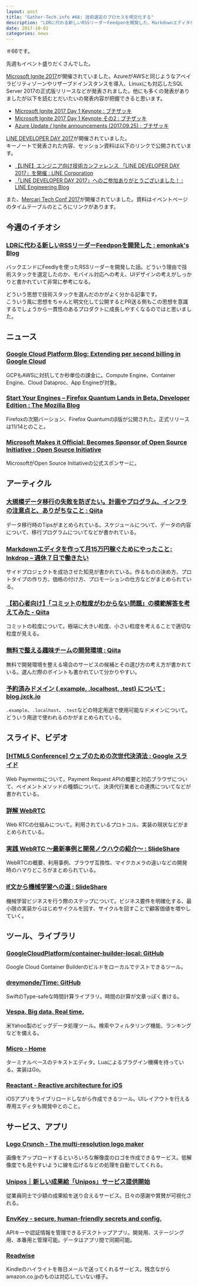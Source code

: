 ```yaml
---
layout: post
title: "Gather-Tech.info #66: 技術選定のプロセスを明文化する"
description: "LDRに代わる新しいRSSリーダーFeedponを開発した、Markdownエディタを作って月15万円稼ぐためにやったこと など"
date: 2017-10-02
categories: news
---
```


＃66です。

先週もイベント盛りだくさんでした。

[Microsoft Ignite 2017](https://www.microsoft.com/en-us/ignite/default.aspx)が開催されていました。AzureがAWSと同じようなアベイラビリティゾーンやリザーブドインスタンスを導入、Linuxにも対応したSQL Server 2017の正式版リリースなどが発表されました。他にも多くの発表がありましたが以下を読むとだいたいの発表内容が把握できると思います。

- [Microsoft Ignite 2017 Day 1 Keynote : ブチザッキ](https://buchizo.wordpress.com/2017/09/25/microsoft-ignite-2017-day-1-keynote/)
- [Microsoft Ignite 2017 Day 1 Keynote その2 : ブチザッキ](https://buchizo.wordpress.com/2017/09/25/microsoft-ignite-2017-day-1-keynote-%E3%81%9D%E3%81%AE2/)
- [Azure Update / Ignite announcements (2017.09.25) : ブチザッキ](https://buchizo.wordpress.com/2017/09/26/azure-update-ignite-announcements-2017-09-25/)

[LINE DEVELOPER DAY 2017](http://linedevday.linecorp.com/jp/2017/)が開催されていました。  
キーノートで発表された内容、セッション資料は以下のリンクで公開されています。

- [【LINE】エンジニア向け技術カンファレンス 「LINE DEVELOPER DAY 2017」を開催 : LINE Corporation](https://linecorp.com/ja/pr/news/ja/2017/1882)
- [「LINE DEVELOPER DAY 2017」へのご参加ありがとうございました！ : LINE Engineering Blog](https://engineering.linecorp.com/ja/blog/detail/196)

また、[Mercari Tech Conf 2017](https://techconf.mercari.com/2017/)が開催されていました。資料はイベントページのタイムテーブルのところにリンクがあります。

## 今週のイチオシ

### [LDRに代わる新しいRSSリーダーFeedponを開発した : emonkak's Blog](http://emonkak.hatenablog.com/entry/2017/09/29/232320)

バックエンドにFeedlyを使ったRSSリーダーを開発した話。どういう理由で技術スタックを選定したのか、モバイル対応への考え、UIデザインの考えがしっかりと書かれていて非常に参考になる。

どういう思想で技術スタックを選んだのかがよく分かる記事です。  
こういう風に思想をちゃんと明文化して公開するとPR送る側もこの思想を意識するでしょうから一貫性のあるプロダクトに成長しやすくなるのではと思いました。

## ニュース

### [Google Cloud Platform Blog: Extending per second billing in Google Cloud](https://cloudplatform.googleblog.com/2017/09/extending-per-second-billing-in-google.html)

GCPもAWSに対抗してか秒単位の課金に。Compute Engine、Container Engine、Cloud Dataproc、App Engineが対象。

### [Start Your Engines – Firefox Quantum Lands in Beta, Developer Edition : The Mozilla Blog](https://blog.mozilla.org/blog/2017/09/26/firefox-quantum-beta-developer-edition/)

Firefoxの次期バーション、Firefox Quantumのβ版が公開された。正式リリースは11/14とのこと。

### [Microsoft Makes it Official: Becomes Sponsor of Open Source Initiative : Open Source Initiative](https://opensource.org/node/901)

MicrosoftがOpen Source Initiativeの公式スポンサーに。

## アーティクル

### [大規模データ移行の失敗を防ぎたい。計画やプログラム、インフラの注意点と、ありがちなこと : Qiita](http://qiita.com/yoshi-taka/items/35d3ed126f4d45e9662d)

データ移行時のTipsがまとめられている。スケジュールについて、データの内容について、移行プログラムについてなどが書かれている。

### [Markdownエディタを作って月15万円稼ぐためにやったこと : Inkdrop – 週休７日で働きたい](https://blog.craftz.dog/how-i-built-a-markdown-editor-earning-1300-mo-profit-inkdrop-c6691eca7091)

サイドプロジェクトを成功させた知見が書かれている。作るものの決め方、プロトタイプの作り方、価格の付け方、プロモーションの仕方などがまとめられている。

### [【初心者向け】「コミットの粒度がわからない問題」の模範解答を考えてみた - Qiita](https://qiita.com/jnchito/items/40e0c7d32fde352607be)

コミットの粒度について。極端に大きい粒度、小さい粒度を考えることで適切な粒度が見える。

### [無料で整える趣味チームの開発環境 : Qiita](https://qiita.com/t_nakayama0714/items/c0eb5e298524c127bccd)

無料で開発環境を整える場合のサービスの候補とその選び方の考え方が書かれている。選んだ際のポイントも書かれていて分かりやすい。

### [予約済みドメイン (.example, .localhost, .test) について : blog.jxck.io](https://blog.jxck.io/entries/2017-09-27/example-local-test-domains.html)

`.example`、`.localhost`、`.test`などの特定用途で使用可能なドメインについて。どういう用途で使われるのかがまとめられている。

## スライド、ビデオ

### [[HTML5 Conference] ウェブのための次世代決済法 : Google スライド](https://docs.google.com/presentation/d/e/2PACX-1vS6TvUO3iMcepLt4EtvaQhwhqzWrlvghHiTpUvzbgM-T4pd4oYCJ3c1FSAe9MPN1EgmoiMpPthJqghQ/pub?start=false&amp;loop=false&amp;delayms=3000&amp;slide=id.g16c14f1065_0_0&slide=id.g16c14f1065_0_0)

Web Paymentsについて。Payment Request APIの概要と対応ブラウザについて、ペイメントメソッドの種類について、決済代行業者との連携についてなどが書かれている。

### [詳解 WebRTC](https://gist.github.com/voluntas/a9dc017ea85aea5ffb7db73af5c6b4f9)

Web RTCの仕組みについて。利用されているプロトコル、実装の現状などがまとめられている。

### [実践 WebRTC 〜最新事例と開発ノウハウの紹介〜 : SlideShare](https://www.slideshare.net/yusukenaka52/webrtc-80090858)

WebRTCの概要、利用事例、ブラウザ互換性、マイクカメラの違いなどの開発時のハマりどころがまとめられている。

### [If文から機械学習への道 : SlideShare](https://www.slideshare.net/nishio/if-80195170)

機械学習ビジネスを行う際のステップについて。ビジネス要件を明確化する、最小限の実装からはじめサイクルを回す、サイクルを回すことで顧客価値を増やしていく。

## ツール、ライブラリ

### [GoogleCloudPlatform/container-builder-local: GitHub](https://github.com/GoogleCloudPlatform/container-builder-local)

Google Cloud Container Builderのビルドをローカルでテストできるツール。

### [dreymonde/Time: GitHub](https://github.com/dreymonde/Time)

SwiftのType-safeな時間計算ライブラリ。時間の計算が文章っぽく書ける。

### [Vespa. Big data. Real time.](http://vespa.ai/)

米Yahoo製のビッグデータ処理ツール。検索やフィルタリング機能、ランキングなどを備える。

### [Micro - Home](https://micro-editor.github.io/index.html)

ターミナルベースのテキストエディタ。Luaによるプラグイン機構を持っている。実装はGo。

### [Reactant - Reactive architecture for iOS](https://www.reactant.tech/)

iOSアプリをライブリロードしながら作成できるツール。UIレイアウトを行える専用エディタも開発中とのこと。

## サービス、アプリ

### [Logo Crunch - The multi-resolution logo maker](http://brandmark.io/logo-crunch/)

画像をアップロードするといろいろな解像度のロゴを作成できるサービス。低解像度でも見やすいように線を広げるなどの処理を自動でしてくれる。

### [Unipos｜新しい成果給「Unipos」サービス提供開始](https://unipos.me/ja/)

従業員同士で少額の成果給を送り合えるサービス。日々の感謝や賞賛が可視化される。

### [EnvKey - secure, human-friendly secrets and config.](https://www.envkey.com/)

APIキーや認証情報を管理できるデスクトップアプリ。開発用、ステージング用、本番用と管理可能。データはアプリ間で同期可能。

### [Readwise](https://readwise.io/?ref=hn)

Kindleのハイライトを毎日メールで送ってくれるサービス。残念ながらamazon.co.jpのものは対応していない様子。
